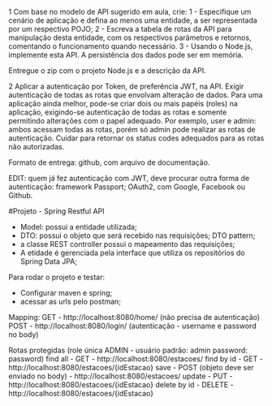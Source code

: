 
1
Com base no modelo de API sugerido em aula, crie:
1 - Especifique um cenário de aplicação e defina ao menos uma entidade, a ser representada por um respectivo POJO;
2 - Escreva a tabela de rotas da API para manipulação desta entidade, com os respectivos parâmetros e retornos,
	comentando o funcionamento quando necessário.
3 - Usando o Node.js, implemente esta API. A persistência dos dados pode ser em memória.

Entregue o zip com o projeto Node.js e a descrição da API.

2
Aplicar a autenticação por Token, de preferência JWT, na API. Exigir autenticação de todas as rotas que envolvam alteração de dados.
Para uma aplicação ainda melhor, pode-se criar dois ou mais papéis (roles) na aplicação, exigindo-se autenticação de todas as rotas e somente permitindo alterações com o papel adequado. Por exemplo, user e admin: ambos acessam todas as rotas, porém só admin pode realizar as rotas de autenticação. Cuidar para retornar os status codes adequados para as rotas não autorizadas.

Formato de entrega: github, com arquivo de documentação.

EDIT: quem já fez autenticação com JWT, deve procurar outra forma de autenticação: framework Passport; OAuth2, com Google, Facebook ou Github.

#Projeto - Spring Restful API

- Model: possui a entidade utilizada;
- DTO: possui o objeto que será recebido nas requisições; DTO pattern;
- a classe REST controller possui o mapeamento das requisições;
- A etidade é gerenciada pela interface que utiliza os repositórios do Spring Data JPA;

Para rodar o projeto e testar:
- Configurar maven e spring;
- acessar as urls pelo postman;

Mapping:
GET - http://localhost:8080/home/ (não  precisa de autenticação)
POST - http://localhost:8080/login/ (autenticação - username e password no body)

Rotas protegidas (role única ADMIN - usuário padrão: admin password: password)
find all - GET - http://localhost:8080/estacoes/
find by id - GET -  http://localhost:8080/estacoes/{idEstacao}
save - POST (objeto deve ser enviado no body) -  http://localhost:8080/estacoes/
update - PUT -  http://localhost:8080/estacoes/{idEstacao}
delete by id - DELETE -  http://localhost:8080/estacoes/{idEstacao}


